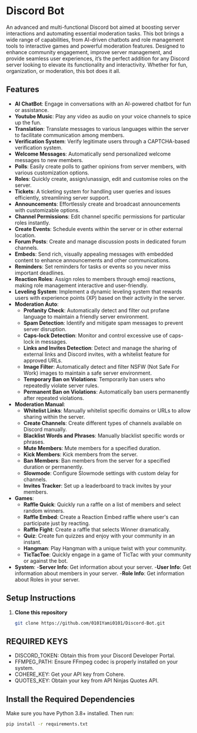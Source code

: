 # Discord Bot

An advanced and multi-functional Discord bot aimed at boosting server interactions and automating essential moderation tasks. This bot brings a wide range of capabilities, from AI-driven chatbots and role management tools to interactive games and powerful moderation features. Designed to enhance community engagement, improve server management, and provide seamless user experiences, it’s the perfect addition for any Discord server looking to elevate its functionality and interactivity. Whether for fun, organization, or moderation, this bot does it all.

## Features

- **AI ChatBot**: Engage in conversations with an AI-powered chatbot for fun or assistance.
- **Youtube Music**: Play any video as audio on your voice channels to spice up the fun.
- **Translation**: Translate messages to various languages within the server to facilitate communication among members.
- **Verification System**: Verify legitimate users through a CAPTCHA-based verification system.
- **Welcome Messages**: Automatically send personalized welcome messages to new members.
- **Polls**: Easily create polls to gather opinions from server members, with various customization options.
- **Roles**: Quickly create, assign/unassign, edit and customise roles on the server.
- **Tickets**: A ticketing system for handling user queries and issues efficiently, streamlining server support.
- **Announcements**:  Effortlessly create and broadcast announcements with customizable options.
- **Channel Permissions**:  Edit channel specific permissions for particular roles instantly.
- **Create Events**: Schedule events within the server or in other external location.
- **Forum Posts**: Create and manage discussion posts in dedicated forum channels.
- **Embeds**: Send rich, visually appealing messages with embedded content to enhance announcements and other communications.
- **Reminders**: Set reminders for tasks or events so you never miss important deadlines.
- **Reaction Roles**: Assign roles to members through emoji reactions, making role management interactive and user-friendly.
- **Leveling System**: Implement a dynamic leveling system that rewards users with experience points (XP) based on their activity in the server.
- **Moderation Auto**:
  - **Profanity Check**: Automatically detect and filter out profane language to maintain a friendly server environment.
  - **Spam Detection**: Identify and mitigate spam messages to prevent server disruption.
  - **Caps-lock Detection**: Monitor and control excessive use of caps-lock in messages.
  - **Links and Invites Detection**: Detect and manage the sharing of external links and Discord invites, with a whitelist feature for approved URLs.
  - **Image Filter**: Automatically detect and filter NSFW (Not Safe For Work) images to maintain a safe server environment.
  - **Temporary Ban on Violations**: Temporarily ban users who repeatedly violate server rules.
  - **Permanent Ban on Violations**: Automatically ban users permanently after repeated violations.
- **Moderation Manual**:
  - **Whitelist Links**: Manually whitelist specific domains or URLs to allow sharing within the server.
  - **Create Channels**: Create different types of channels available on Discord manually.
  - **Blacklist Words and Phrases**: Manually blacklist specific words or phrases.
  - **Mute Members**: Mute members for a specified duration.
  - **Kick Members**: Kick members from the server.
  - **Ban Members**: Ban members from the server for a specified duration or permanently.
  - **Slowmode**: Configure Slowmode settings with custom delay for channels.
  - **Invites Tracker**: Set up a leaderboard to track invites by your members.
- **Games**:
  - **Raffle Quick**: Quickly run a raffle on a list of members and select random winners.
  - **Raffle Embed**: Create a Reaction Embed raffle where user's can participate just by reacting.
  - **Raffle Fight**: Create a raffle that selects Winner dramatically.
  - **Quiz**: Create fun quizzes and enjoy with your community in an instant.
  - **Hangman**: Play Hangman with a unique twist with your community.
  - **TicTacToe**: Quickly engage in a game of TicTac with your community or against the bot.
- **System**:
  -**Server Info**: Get information about your server.
  -**User Info**: Get information about members in your server.
  -**Role Info**: Get information about Roles in your server.


## Setup Instructions

1. **Clone this repository**  
   ```bash
   git clone https://github.com/0101Yami0101/Discord-Bot.git


## REQUIRED KEYS

- DISCORD_TOKEN: Obtain this from your Discord Developer Portal.
- FFMPEG_PATH: Ensure FFmpeg codec is properly installed on your system.
- COHERE_KEY: Get your API key from Cohere.
- QUOTES_KEY: Obtain your key from API Ninjas Quotes API.


## Install the Required Dependencies

Make sure you have Python 3.8+ installed. Then run:

```bash
pip install -r requirements.txt




